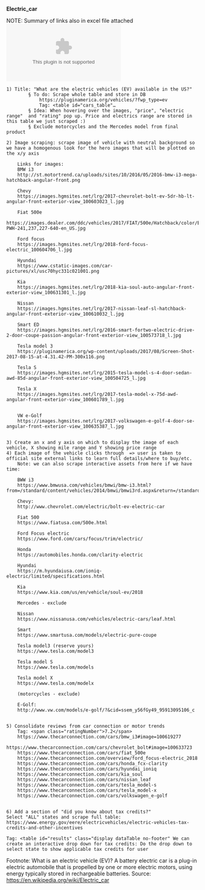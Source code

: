 **Electric_car**
    
NOTE: Summary of links also in excel file attached
![Links](Links.xlsx)

    1) Title: "What are the electric vehicles (EV) available in the US?"
			§ To do: Scrape whole table and store in DB
				https://pluginamerica.org/vehicles/?fwp_type=ev
				Tag: <table id="cars_table"…
			§ Idea: When hovering over the images, "price", "electric range"  and "rating" pop up. Price and electrics range are stored in this table we just scraped :)
			§ Exclude motorcycles and the Mercedes model from final product
		
	2) Image scraping: scrape image of vehicle with neutral background so we have a homogenous look for the hero images that will be plotted on the x/y axis
	
		Links for images:
		BMW i3
		http://st.motortrend.ca/uploads/sites/10/2016/05/2016-bmw-i3-mega-hatchback-angular-front.png
		
		Chevy
		https://images.hgmsites.net/lrg/2017-chevrolet-bolt-ev-5dr-hb-lt-angular-front-exterior-view_100603023_l.jpg
		
		Fiat 500e
		https://images.dealer.com/ddc/vehicles/2017/FIAT/500e/Hatchback/color/Bianco%20Perla-PWH-241,237,227-640-en_US.jpg
		
		Ford focus
		https://images.hgmsites.net/lrg/2018-ford-focus-electric_100604706_l.jpg
		
		Hyundai
		https://www.cstatic-images.com/car-pictures/xl/usc70hyc331c021001.png
		
		Kia
		https://images.hgmsites.net/lrg/2018-kia-soul-auto-angular-front-exterior-view_100631301_l.jpg
		
		Nissan
		https://images.hgmsites.net/lrg/2017-nissan-leaf-sl-hatchback-angular-front-exterior-view_100610032_l.jpg
		
		Smart ED
		https://images.hgmsites.net/lrg/2016-smart-fortwo-electric-drive-2-door-coupe-passion-angular-front-exterior-view_100573718_l.jpg
		
		Tesla model 3
		https://pluginamerica.org/wp-content/uploads/2017/08/Screen-Shot-2017-08-15-at-4.31.42-PM-300x116.png
		
		Tesla S
		https://images.hgmsites.net/lrg/2015-tesla-model-s-4-door-sedan-awd-85d-angular-front-exterior-view_100504725_l.jpg
		
		Tesla X
		https://images.hgmsites.net/lrg/2017-tesla-model-x-75d-awd-angular-front-exterior-view_100601789_l.jpg
		
		
		VW e-Golf
		https://images.hgmsites.net/lrg/2017-volkswagen-e-golf-4-door-se-angular-front-exterior-view_100635387_l.jpg
	
	
	3) Create an x and y axis on which to display the image of each vehicle, X showing mile range and Y showing price range
	4) Each image of the vehicle clicks through  => user is taken to official site external links to learn full details/where to buy/etc.
		Note: we can also scrape interactive assets from here if we have time:

		BWW i3
		https://www.bmwusa.com/vehicles/bmwi/bmw-i3.html?from=/standard/content/vehicles/2014/bmwi/bmwi3rd.aspx&return=/standard/content/vehicles/2014/bmwi/bmwi3rd.aspx
		
		Chevy:
		http://www.chevrolet.com/electric/bolt-ev-electric-car
		
		Fiat 500
		https://www.fiatusa.com/500e.html
		
		Ford Focus electric
		https://www.ford.com/cars/focus/trim/electric/
		
		Honda
		https://automobiles.honda.com/clarity-electric
		
		Hyundai
		https://m.hyundaiusa.com/ioniq-electric/limited/specifications.html
		
		Kia
		https://www.kia.com/us/en/vehicle/soul-ev/2018
		
		Mercedes - exclude
		
		Nissan
		https://www.nissanusa.com/vehicles/electric-cars/leaf.html
		
		Smart
		https://www.smartusa.com/models/electric-pure-coupe
		
		Tesla model3 (reserve yours)
		https://www.tesla.com/model3
		
		Tesla model S
		https://www.tesla.com/models
		
		Tesla model X
		https://www.tesla.com/modelx
		
		(motorcycles - exclude)
		
		E-Golf:
		http://www.vw.com/models/e-golf/?&cid=ssem_y56fGy49_95913095106_c


	5) Consolidate reviews from car connection or motor trends
		Tag: <span class="ratingNumber">7.2</span>
		https://www.thecarconnection.com/cars/bmw_i3#image=100619277
		https://www.thecarconnection.com/cars/chevrolet_bolt#image=100633723
		https://www.thecarconnection.com/cars/fiat_500e
		https://www.thecarconnection.com/overview/ford_focus-electric_2018
		https://www.thecarconnection.com/cars/honda_fcx-clarity
		https://www.thecarconnection.com/cars/hyundai_ioniq
		https://www.thecarconnection.com/cars/kia_soul
		https://www.thecarconnection.com/cars/nissan_leaf
		https://www.thecarconnection.com/cars/tesla_model-s
		https://www.thecarconnection.com/cars/tesla_model-x
		https://www.thecarconnection.com/cars/volkswagen_e-golf
		
		
	6) Add a section of "did you know about tax credits?"
	Select "ALL" states and scrape full table:
	https://www.energy.gov/eere/electricvehicles/electric-vehicles-tax-credits-and-other-incentives
	
	Tag: <table id="results" class="display dataTable no-footer" We can create an interactive drop down for tax credits: Do the drop down to select state to show applicable tax credits for user

Footnote:
What is an electric vehicle (EV)?  A battery electric car is a plug-in electric automobile that is propelled by one or more electric motors, using energy typically stored in rechargeable batteries. Source: 
https://en.wikipedia.org/wiki/Electric_car

